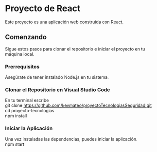 # Proyecto de React

Este proyecto es una aplicación web construida con React.

## Comenzando

Sigue estos pasos para clonar el repositorio e iniciar el proyecto en tu máquina local.

### Prerrequisitos

Asegúrate de tener instalado Node.js en tu sistema.

### Clonar el Repositorio en Visual Studio Code 

En tu terminal escribe <br>
git clone https://github.com/kevmateo/proyectoTecnologiasSeguridad.git <br>
cd proyecto-tecnologias <br>
npm install

### Iniciar la Aplicación

Una vez instaladas las dependencias, puedes iniciar la aplicación. <br>
npm start


